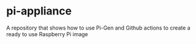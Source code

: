 # pi-appliance
A repository that shows how to use Pi-Gen and Github actions to create a ready to use Raspberry Pi image
